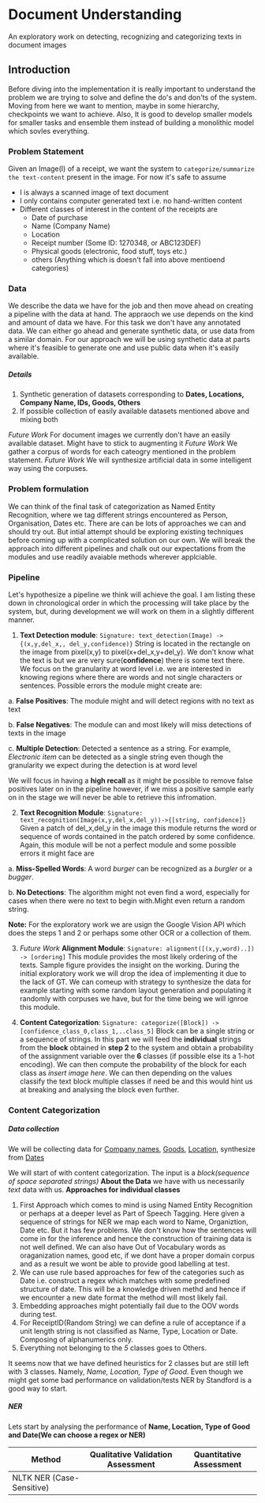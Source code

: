 # Document Understanding
An exploratory work on detecting, recognizing and categorizing texts in document images 

## Introduction
Before diving into the implementation it is really important to understand the problem we are trying to solve and define the do's and don'ts of the system. Moving from here we want to mention, maybe in some hierarchy, checkpoints we want to achieve. Also, It is good to develop smaller models for smaller tasks and ensemble them instead of building a monolithic model which sovles everything.

### Problem Statement
Given an Image(I) of a receipt, we want the system to `categorize/summarize the text-content` present in the image.
For now it's safe to assume 
* I is always a scanned image of text document
* I only contains computer generated text i.e. no hand-written content
* Different classes of interest in the content of the receipts are
  * Date of purchase
  * Name (Company Name)
  * Location 
  * Receipt number (Some ID: 1270348, or ABC123DEF)
  * Physical goods (electronic, food stuff, toys etc.)
  * others (Anything which is doesn't fall into above mentioend categories)

### Data
We describe the data we have for the job and then move ahead on creating a pipeline with the data at hand. The appraoch we use depends on the kind and amount of data we have. For this task we don't have any annotated data. We can either go ahead and generate synthetic data, or use data from a similar domain. For our approach we will be using synthetic data at parts where it's feasible to generate one and use public data when it's easily available.

##### Details

1. Synthetic generation of datasets corresponding to **Dates, Locations, Company Name, IDs, Goods, Others**
2. If possible collection of easily available datasets mentioned above and mixing both

*Future Work* For document images we currently don't have an easily available dataset. Might have to stick to augmenting it
*Future Work* We gather a corpus of words for each cateogry mentioned in the problem statement. 
*Future Work* We will synthesize artificial data in some intelligent way using the corpuses.


### Problem formulation
We can think of the final task of categorization as Named Entity Recognition, where we tag different strings encountered as Person, Organisation, Dates etc. There are can be lots of  approaches we can and should try out. But intial attempt should be exploring existing techniques before coming up with a complicated solution on our own. We will break the approach into different pipelines and chalk out our expectations from the modules and use readily avaiable methods wherever applciable. 
 

### Pipeline
Let's hypothesize a pipeline we think will achieve the goal. I am listing these down in chronological order in which the processing will take place by the system, but, during development we will work on them in a slightly different manner.

1. **Text Detection module**: `Signature: text_detection(Image) -> {(x,y,del_x,, del_y,confidence)}` String is located in the rectangle on the image from pixel(x,y) to pixel(x+del_x,y+del_y). We don't know what the text is but we are very sure(**confidence**) there is some text there. We focus on the granularity at word level i.e. we are interested in knowing regions where there are words and not single characters or sentences. Possible errors the module might create are:
  
  a. **False Positives**: The module might and will detect regions with no text as text
  
  b. **False Negatives**: The module can and most likely will miss detections of texts in the image
  
  c. **Multiple Detection**: Detected a sentence as a string. For example, *Electronic item* can be detected as a single string even though the granularity we expect during the detection is at word level
  
  We will focus in having a **high recall** as it might be possible to remove false positives later on in the pipeline however, if we miss a positive sample early on in the stage we will never be able to retrieve this infromation. 
  

2. **Text Recognition Module**: `Signature: text_recognition(Image(x,y,del_x,del_y))->{[string, confidence]}` Given a patch of del_x,del_y in the image this module returns the word or sequence of words contained in the patch ordered by some confidence.
Again, this module will be not a perfect module and some possible errors it might face are
  
  a. **Miss-Spelled Words**: A word *burger* can be recognized as a *burgler* or a *bugger*. 
  
  b. **No Detections**: The algorithm might not even find a word, especially for cases when there were no text to begin with.Might even return a random string.

 **Note:** For the exploratory work we are usign the Google Vision API which does the steps 1 and 2 or perhaps some other OCR or a collection of them. 

3. *Future Work* **Alignment Module**: `Signature: alignment([(x,y,word)..]) -> [ordering]` This module provides the most likely ordering of the texts. Sample figure provides the insight on the working. During the initial exploratory work we will drop the idea of implementing it due to the lack of GT. We can comeup with strategy to synthesize the data for example starting with some random layout generation and populating it randomly with corpuses we have, but for the time being we will ignroe this module.

4. **Content Categorization**: `Signature: categorize([Block]) -> [confidence_class_0,class_1,..class_5]` Block can be a single string or a sequence of strings. In this part we will feed the **individual** strings from the **block** obtained in **step 2** to the system and obtain a probability of the assignment variable over the **6** classes (if possible else its a 1-hot encoding). We can then compute the probability of the block for each class as *insert image here*. We can then depending on the values classify the text block multiple classes if need be and this would hint us at breaking and analysing the block even further.


### Content Categorization
##### Data collection
We will be collecting data for [Company names](https://datahub.io/core/nasdaq-listings), [Goods](), [Location](https://github.com/datasets/world-cities), synthesize from [Dates](https://docs.oracle.com/cd/E41183_01/DR/Date_Format_Types.html) 

We will start of with content categorization. The input is a *block(sequence of space separated strings)* 
**About the Data** we have with us necessarily *text* data with us. 
**Approaches for individual classes** 

1. First Approach which comes to mind is using Named Entity Recognition or perhaps at a deeper level as Part of Speech Tagging. Here given a sequence of strings for NER we map each word to Name, Organiztion, Date etc. But it has few problems. We don't know how the sentences will come in for the inference and hence the construction of training data is not well defined. We can also have Out of Vocabulary words as oraganization names, good etc, if we dont have a proper domain corpus and as a result we wont be able to provide good labelling at test.
2. We can use rule based approaches for few of the categories such as Date i.e. construct a regex which matches with some predefined structure of date. This will be a knowledge driven methd and hence if we encounter a new date format the method will most likely fail. 
3. Embedding approaches might potentially fail due to the OOV words during test.
4. For ReceiptID(Random String) we can define a rule of acceptance if a unit length string is not classified as Name, Type, Location or Date. Composing of alphanumerics only.
5. Everything not belonging to the *5* classes goes to Others.

It seems now that we have defined heuristics for 2 classes but are still left with 3 classes. Namely, *Name, Location, Type of Good*. Even though we might get some bad performance on validation/tests NER by Standford is a good way to start.

##### NER
Lets start by analysing the performance of **Name, Location, Type of Good and Date(We can choose a regex or NER)**

| Method | Qualitative Validation Assessment | Quantitative Assessment |
| --- | --- | --- |
| NLTK NER (Case-Sensitive)|     |  |


